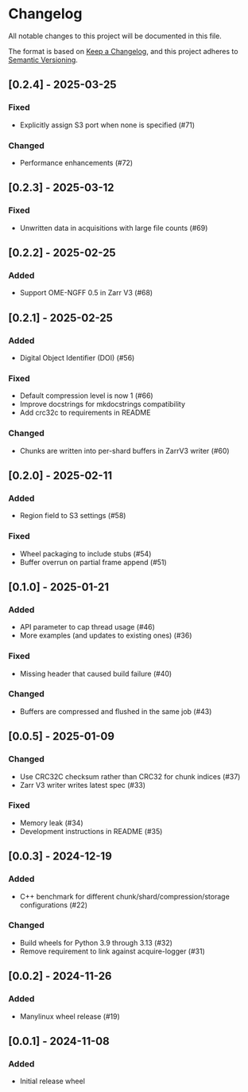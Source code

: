 # Changelog

All notable changes to this project will be documented in this file.

The format is based on [Keep a Changelog](https://keepachangelog.com/en/1.1.0/),
and this project adheres to [Semantic Versioning](https://semver.org/spec/v2.0.0.html).

## [0.2.4] - 2025-03-25

### Fixed
- Explicitly assign S3 port when none is specified (#71)

### Changed
- Performance enhancements (#72)

## [0.2.3] - 2025-03-12

### Fixed
- Unwritten data in acquisitions with large file counts (#69)

## [0.2.2] - 2025-02-25

### Added
- Support OME-NGFF 0.5 in Zarr V3 (#68)

## [0.2.1] - 2025-02-25

### Added
- Digital Object Identifier (DOI) (#56)

### Fixed
- Default compression level is now 1 (#66)
- Improve docstrings for mkdocstrings compatibility
- Add crc32c to requirements in README

### Changed
- Chunks are written into per-shard buffers in ZarrV3 writer (#60)

## [0.2.0] - 2025-02-11

### Added
- Region field to S3 settings (#58)

### Fixed
- Wheel packaging to include stubs (#54)
- Buffer overrun on partial frame append (#51)

## [0.1.0] - 2025-01-21

### Added
- API parameter to cap thread usage (#46)
- More examples (and updates to existing ones) (#36)

### Fixed
- Missing header that caused build failure (#40)

### Changed
- Buffers are compressed and flushed in the same job (#43)

## [0.0.5] - 2025-01-09

### Changed
- Use CRC32C checksum rather than CRC32 for chunk indices (#37)
- Zarr V3 writer writes latest spec (#33)

### Fixed
- Memory leak (#34)
- Development instructions in README (#35)

## [0.0.3] - 2024-12-19

### Added
- C++ benchmark for different chunk/shard/compression/storage configurations (#22)

### Changed
- Build wheels for Python 3.9 through 3.13 (#32)
- Remove requirement to link against acquire-logger (#31)

## [0.0.2] - 2024-11-26

### Added
- Manylinux wheel release (#19)

## [0.0.1] - 2024-11-08

### Added
- Initial release wheel
